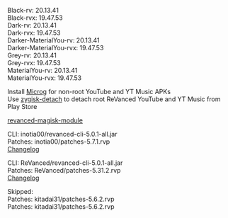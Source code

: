Black-rv: 20.13.41  
Black-rvx: 19.47.53  
Dark-rv: 20.13.41  
Dark-rvx: 19.47.53  
Darker-MaterialYou-rv: 20.13.41  
Darker-MaterialYou-rvx: 19.47.53  
Grey-rv: 20.13.41  
Grey-rvx: 19.47.53  
MaterialYou-rv: 20.13.41  
MaterialYou-rvx: 19.47.53  

Install [Microg](https://github.com/ReVanced/GmsCore/releases) for non-root YouTube and YT Music APKs  
Use [zygisk-detach](https://github.com/j-hc/zygisk-detach) to detach root ReVanced YouTube and YT Music from Play Store  

[revanced-magisk-module](https://github.com/j-hc/revanced-magisk-module)
  
CLI: inotia00/revanced-cli-5.0.1-all.jar  
Patches: inotia00/patches-5.7.1.rvp  
[Changelog](https://github.com/inotia00/revanced-patches/releases/tag/v5.7.1)

CLI: ReVanced/revanced-cli-5.0.1-all.jar  
Patches: ReVanced/patches-5.31.2.rvp  
[Changelog](https://github.com/ReVanced/revanced-patches/releases/tag/v5.31.2)  

Skipped:  
Patches: kitadai31/patches-5.6.2.rvp  
Patches: kitadai31/patches-5.6.2.rvp                      
